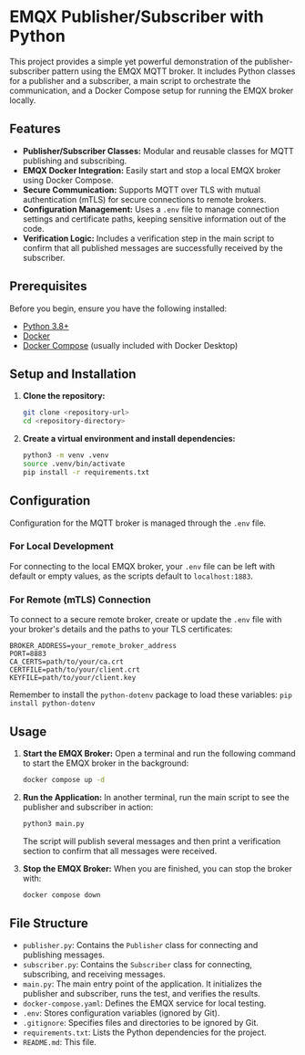 # EMQX Publisher/Subscriber with Python

This project provides a simple yet powerful demonstration of the publisher-subscriber pattern using the EMQX MQTT broker. It includes Python classes for a publisher and a subscriber, a main script to orchestrate the communication, and a Docker Compose setup for running the EMQX broker locally.

## Features

- **Publisher/Subscriber Classes:** Modular and reusable classes for MQTT publishing and subscribing.
- **EMQX Docker Integration:** Easily start and stop a local EMQX broker using Docker Compose.
- **Secure Communication:** Supports MQTT over TLS with mutual authentication (mTLS) for secure connections to remote brokers.
- **Configuration Management:** Uses a `.env` file to manage connection settings and certificate paths, keeping sensitive information out of the code.
- **Verification Logic:** Includes a verification step in the main script to confirm that all published messages are successfully received by the subscriber.

## Prerequisites

Before you begin, ensure you have the following installed:

- [Python 3.8+](https://www.python.org/downloads/)
- [Docker](https://docs.docker.com/get-docker/)
- [Docker Compose](https://docs.docker.com/compose/install/) (usually included with Docker Desktop)

## Setup and Installation

1.  **Clone the repository:**
    ```bash
    git clone <repository-url>
    cd <repository-directory>
    ```

2.  **Create a virtual environment and install dependencies:**
    ```bash
    python3 -m venv .venv
    source .venv/bin/activate
    pip install -r requirements.txt
    ```

## Configuration

Configuration for the MQTT broker is managed through the `.env` file.

### For Local Development

For connecting to the local EMQX broker, your `.env` file can be left with default or empty values, as the scripts default to `localhost:1883`.

### For Remote (mTLS) Connection

To connect to a secure remote broker, create or update the `.env` file with your broker's details and the paths to your TLS certificates:

```
BROKER_ADDRESS=your_remote_broker_address
PORT=8883
CA_CERTS=path/to/your/ca.crt
CERTFILE=path/to/your/client.crt
KEYFILE=path/to/your/client.key
```

Remember to install the `python-dotenv` package to load these variables:
`pip install python-dotenv`

## Usage

1.  **Start the EMQX Broker:**
    Open a terminal and run the following command to start the EMQX broker in the background:
    ```bash
    docker compose up -d
    ```

2.  **Run the Application:**
    In another terminal, run the main script to see the publisher and subscriber in action:
    ```bash
    python3 main.py
    ```
    The script will publish several messages and then print a verification section to confirm that all messages were received.

3.  **Stop the EMQX Broker:**
    When you are finished, you can stop the broker with:
    ```bash
    docker compose down
    ```

## File Structure

- `publisher.py`: Contains the `Publisher` class for connecting and publishing messages.
- `subscriber.py`: Contains the `Subscriber` class for connecting, subscribing, and receiving messages.
- `main.py`: The main entry point of the application. It initializes the publisher and subscriber, runs the test, and verifies the results.
- `docker-compose.yaml`: Defines the EMQX service for local testing.
- `.env`: Stores configuration variables (ignored by Git).
- `.gitignore`: Specifies files and directories to be ignored by Git.
- `requirements.txt`: Lists the Python dependencies for the project.
- `README.md`: This file.

